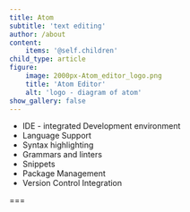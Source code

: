 ```yaml
---
title: Atom
subtitle: 'text editing'
author: /about
content:
    items: '@self.children'
child_type: article
figure:
    image: 2000px-Atom_editor_logo.png
    title: 'Atom Editor'
    alt: 'logo - diagram of atom'
show_gallery: false
---
```


- IDE - integrated Development environment
- Language Support
- Syntax highlighting
- Grammars and linters
- Snippets
- Package Management
- Version Control Integration


===

